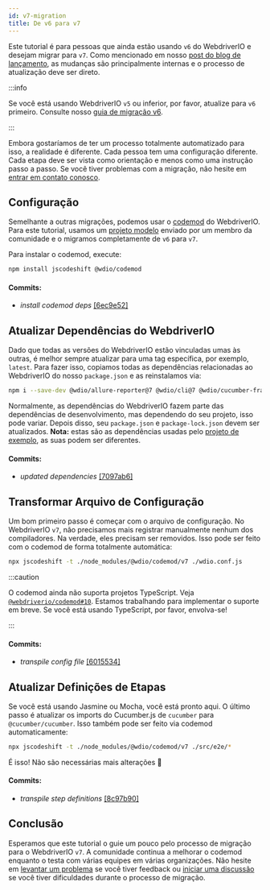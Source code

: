 ```yaml
---
id: v7-migration
title: De v6 para v7
---
```


Este tutorial é para pessoas que ainda estão usando `v6` do WebdriverIO e desejam migrar para `v7`. Como mencionado em nosso [post do blog de lançamento](https://webdriver.io/blog/2021/02/09/webdriverio-v7-released), as mudanças são principalmente internas e o processo de atualização deve ser direto.

:::info

Se você está usando WebdriverIO `v5` ou inferior, por favor, atualize para `v6` primeiro. Consulte nosso [guia de migração v6](v6-migration).

:::

Embora gostaríamos de ter um processo totalmente automatizado para isso, a realidade é diferente. Cada pessoa tem uma configuração diferente. Cada etapa deve ser vista como orientação e menos como uma instrução passo a passo. Se você tiver problemas com a migração, não hesite em [entrar em contato conosco](https://github.com/webdriverio/codemod/discussions/new).

## Configuração

Semelhante a outras migrações, podemos usar o [codemod](https://github.com/webdriverio/codemod) do WebdriverIO. Para este tutorial, usamos um [projeto modelo](https://github.com/WarleyGabriel/demo-webdriverio-cucumber) enviado por um membro da comunidade e o migramos completamente de `v6` para `v7`.

Para instalar o codemod, execute:

```sh
npm install jscodeshift @wdio/codemod
```

#### Commits:

- _install codemod deps_ [[6ec9e52]](https://github.com/WarleyGabriel/demo-webdriverio-cucumber/pull/11/commits/6ec9e52038f7e8cb1221753b67040b0f23a8f61a)

## Atualizar Dependências do WebdriverIO

Dado que todas as versões do WebdriverIO estão vinculadas umas às outras, é melhor sempre atualizar para uma tag específica, por exemplo, `latest`. Para fazer isso, copiamos todas as dependências relacionadas ao WebdriverIO do nosso `package.json` e as reinstalamos via:

```sh
npm i --save-dev @wdio/allure-reporter@7 @wdio/cli@7 @wdio/cucumber-framework@7 @wdio/local-runner@7 @wdio/spec-reporter@7 @wdio/sync@7 wdio-chromedriver-service@7 wdio-timeline-reporter@7 webdriverio@7
```

Normalmente, as dependências do WebdriverIO fazem parte das dependências de desenvolvimento, mas dependendo do seu projeto, isso pode variar. Depois disso, seu `package.json` e `package-lock.json` devem ser atualizados. __Nota:__ estas são as dependências usadas pelo [projeto de exemplo](https://github.com/WarleyGabriel/demo-webdriverio-cucumber), as suas podem ser diferentes.

#### Commits:

- _updated dependencies_ [[7097ab6]](https://github.com/WarleyGabriel/demo-webdriverio-cucumber/pull/11/commits/7097ab6297ef9f37ead0a9c2ce9fce8d0765458d)

## Transformar Arquivo de Configuração

Um bom primeiro passo é começar com o arquivo de configuração. No WebdriverIO `v7`, não precisamos mais registrar manualmente nenhum dos compiladores. Na verdade, eles precisam ser removidos. Isso pode ser feito com o codemod de forma totalmente automática:

```sh
npx jscodeshift -t ./node_modules/@wdio/codemod/v7 ./wdio.conf.js
```

:::caution

O codemod ainda não suporta projetos TypeScript. Veja [`@webdriverio/codemod#10`](https://github.com/webdriverio/codemod/issues/10). Estamos trabalhando para implementar o suporte em breve. Se você está usando TypeScript, por favor, envolva-se!

:::

#### Commits:

- _transpile config file_ [[6015534]](https://github.com/WarleyGabriel/demo-webdriverio-cucumber/pull/11/commits/60155346a386380d8a77ae6d1107483043a43994)

## Atualizar Definições de Etapas

Se você está usando Jasmine ou Mocha, você está pronto aqui. O último passo é atualizar os imports do Cucumber.js de `cucumber` para `@cucumber/cucumber`. Isso também pode ser feito via codemod automaticamente:

```sh
npx jscodeshift -t ./node_modules/@wdio/codemod/v7 ./src/e2e/*
```

É isso! Não são necessárias mais alterações 🎉

#### Commits:

- _transpile step definitions_ [[8c97b90]](https://github.com/WarleyGabriel/demo-webdriverio-cucumber/pull/11/commits/8c97b90a8b9197c62dffe4e2954f7dad814753cc)

## Conclusão

Esperamos que este tutorial o guie um pouco pelo processo de migração para o WebdriverIO `v7`. A comunidade continua a melhorar o codemod enquanto o testa com várias equipes em várias organizações. Não hesite em [levantar um problema](https://github.com/webdriverio/codemod/issues/new) se você tiver feedback ou [iniciar uma discussão](https://github.com/webdriverio/codemod/discussions/new) se você tiver dificuldades durante o processo de migração.